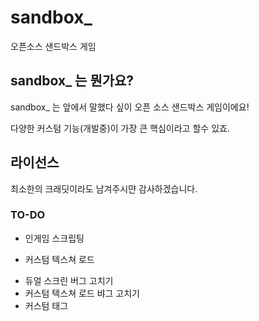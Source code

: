# sandbox_
오픈소스 샌드박스 게임

## sandbox_ 는 뭔가요?
sandbox_ 는 앞에서 말했다 싶이 오픈 소스 샌드박스 게임이에요!

다양한 커스텀 기능(개발중)이 가장 큰 핵심이라고 할수 있죠.

## 라이선스
최소한의 크래딧이라도 남겨주시먄 감사하겠습니다.

### TO-DO
- 인게임 스크립팅
+ 커스텀 텍스쳐 로드
- 듀얼 스크린 버그 고치기
- 커스텀 텍스쳐 로드 뱌그 고치기
- 커스텀 태그